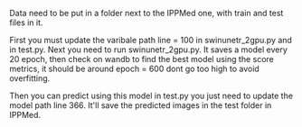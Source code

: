 Data need to be put in a folder next to the IPPMed one, with train and test files in it. 

First you must update the varibale path line = 100 in swinunetr_2gpu.py and in test.py.
Next you need to run swinunetr_2gpu.py. It saves a model every 20 epoch, then check on wandb to find the best model using the score metrics, it should be around epoch = 600 dont go too high to avoid overfitting.

Then you can predict using this model in test.py you just need to update the model path line 366. It'll save the predicted images in the test folder in IPPMed.